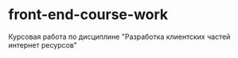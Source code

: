 # front-end-course-work
Курсовая работа по дисциплине "Разработка клиентских частей интернет ресурсов"
